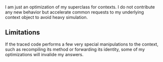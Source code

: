 I am just an optimization of my superclass for contexts. I do not contribute any new behavior but accelerate common requests to my underlying context object to avoid heavy simulation.

## Limitations

If the traced code performs a few very special manipulations to the context, such as recompiling its method or forwarding its identity, some of my optimizations will invalide my answers.